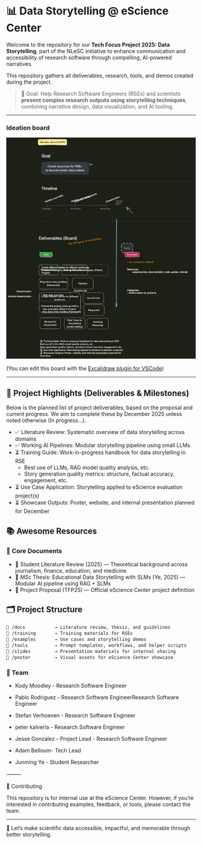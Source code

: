 # 📊 Data Storytelling @ eScience Center

Welcome to the repository for our **Tech Focus Project 2025: Data Storytelling**, part of the NLeSC initiative to enhance communication and accessibility of research software through compelling, AI-powered narratives.

This repository gathers all deliverables, research, tools, and demos created during the project.

> 🧠 Goal: Help Research Software Engineers (RSEs) and scientists **present complex research outputs using storytelling techniques**, combining narrative design, data visualization, and AI tooling.

---

### Ideation board

![./README.excalidraw.png](./README.excalidraw.png)

(You can edit this board with the [Excalidraw plugin for VSCode](https://marketplace.visualstudio.com/items?itemName=pomdtr.excalidraw-editor))

---

## 🌟 Project Highlights (Deliverables & Milestones)

Below is the planned list of project deliverables, based on the proposal and current progress. We aim to complete these by December 2025 unless noted otherwise (In progress...).

- ✅ Literature Review: Systematic overview of data storytelling across domains
- ✅ Working AI Pipelines: Modular storytelling pipeline using small LLMs
- ⏳ Training Guide: Work-in-progress handbook for data storytelling in RSE
  - Best use of LLMs, RAG model quality analysis, etc.
  - Story generation quality metrics: structure, factual accuracy, engagement, etc.
- ⏳ Use Case Application: Storytelling applied to eScience evaluation project(s)
- ⏳ Showcase Outputs: Poster, website, and internal presentation planned for December


## 📚 Awesome Resources

### 🧾 Core Documents
- 📘 Student Literature Review (2025) — Theoretical background across journalism, finance, education, and medicine
- 📙 MSc Thesis: Educational Data Storytelling with SLMs (Ye, 2025) — Modular AI pipeline using RAG + SLMs
- 📝 Project Proposal (TFP25) — Official eScience Center project definition


## 🗂️ Project Structure

```text
📁 /docs           → Literature review, thesis, and guidelines
📁 /training       → Training materials for RSEs
📁 /examples       → Use cases and storytelling demos
📁 /tools          → Prompt templates, workflows, and helper scripts
📁 /slides         → Presentation materials for internal sharing
📁 /poster         → Visual assets for eScience Center showcase
```

### 👥 Team

- Kody Moodley - Research Software Engineer
- Pablo Rodriguez	- Research Software EngineerResearch Software Engineer
- Stefan Verhoeven - 	Research Software Engineer
- peter kalverla - Research Software Engineer
- Jesse Gonzalez - Project Lead - Research Software Engineer


- Adam Belloum- Tech Lead
- Junming Ye - Student Researcher

⸻

🔗 Contributing

This repository is for internal use at the eScience Center. However, if you’re interested in contributing examples, feedback, or tools, please contact the team.

---

🚀 Let’s make scientific data accessible, impactful, and memorable through better storytelling.
